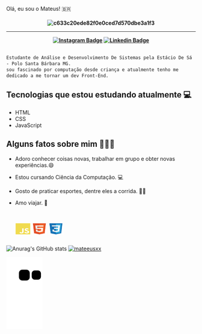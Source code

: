   Olá, eu sou o Mateus! 🇧🇷
<br>

<h4 align="center">
 
![c633c20ede82f0e0ced7d570dbe3a1f3](https://user-images.githubusercontent.com/70382532/138322189-2db8df52-9dcb-40a0-88a8-c365466bd33d.gif)

<hr>

[![Instagram Badge](https://img.shields.io/badge/-instagram-red?style=for-the-badge&logo=instagram&logoColor=white&link=https://github.com/mateeusxx)](https://www.instagram.com/mateeusxx/)
[![Linkedin Badge](https://img.shields.io/badge/-Linkedin-blue?style=for-the-badge&logo=Linkedin&logoColor=white&link=https://github.com/mateeusxx)](https://www.linkedin.com/in/mateus-oliveira-331597177/)

  
</h4>



##

</h3>

```
Estudante de Análise e Desenvolvimento De Sistemas pela Estácio De Sá - Polo Santa Bárbara MG. 
sou fascinado por computação desde criança e atualmente tenho me dedicado a me tornar um dev Front-End.
```

## Tecnologias que estou estudando atualmente 💻

  - HTML
  - CSS
  - JavaScript


## Alguns fatos sobre mim 👨🏻‍💻

- Adoro conhecer coisas novas, trabalhar em grupo e obter novas experiências.😄
- Estou cursando Ciência da Computação. 💻
- Gosto de praticar esportes, dentre eles a corrida. 🏃‍♂️
- Amo viajar.  💼
 
  ##
  
  <div style="display: inline_block"><br>
  <img align="center" alt="Mateus-Js" height="30" width="40" src="https://raw.githubusercontent.com/devicons/devicon/master/icons/javascript/javascript-plain.svg">
  <img align="center" alt="Mateus-HTML" height="30" width="40" src="https://raw.githubusercontent.com/devicons/devicon/master/icons/html5/html5-original.svg">
  <img align="center" alt="Mateus-CSS" height="30" width="40" src="https://raw.githubusercontent.com/devicons/devicon/master/icons/css3/css3-original.svg">
</div>
  
  ##
  
  ![Anurag's GitHub stats](https://github-readme-stats.vercel.app/api?username=mateeusxx&show_icons=true&theme=tokyonight)
[![mateeusxx](https://github-readme-stats.vercel.app/api/top-langs/?username=mateusxx&hide=html&layout=compact=true&theme=tokyonight)](https://github.com/arthurspk/)
<!-- ![Top Langs](https://github-readme-stats.vercel.app/api/top-langs/?username=mateusxx&layout=compact&theme=tokyonight) -->
![Snake animation](https://github.com/rafaballerini/rafaballerini/blob/output/github-contribution-grid-snake.svg)
  
  
  

